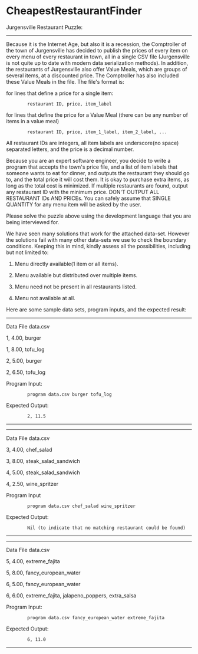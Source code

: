 # CheapestRestaurantFinder

Jurgensville Restaurant Puzzle:

--------------------------------

Because it is the Internet Age, but also it is a recession, the Comptroller of the town of Jurgensville has decided to publish the prices of every item on every menu of every restaurant in town, all in a single CSV file (Jurgensville is not quite up to date with modern data serialization methods). In addition, the restaurants of Jurgensville also offer Value Meals, which are groups of several items, at a discounted price. The Comptroller has also included these Value Meals in the file. The file's format is:

 

for lines that define a price for a single item:

            restaurant ID, price, item_label

for lines that define the price for a Value Meal (there can be any number of items in a value meal)

            restaurant ID, price, item_1_label, item_2_label, ...

 All restaurant IDs are integers, all item labels are underscore(no space) separated letters, and the price is a decimal number.

 

Because you are an expert software engineer, you decide to write a program that accepts the town's price file, and a list of item labels that someone wants to eat for dinner, and outputs the restaurant they should go to, and the total price it will cost them.  It is okay to purchase extra items, as long as the total cost is minimized. If multiple restaurants are found, output any restaurant ID with the minimum price. DON'T OUTPUT ALL RESTAURANT IDs AND PRICEs. You can safely assume that SINGLE QUANTITY for any menu item will be asked by the user.

 

Please solve the puzzle above using the development language that you are being interviewed for.

We have seen many solutions that work for the attached data-set. However the solutions fail with many other data-sets we use to check the boundary conditions. Keeping this in mind, kindly assess all the possibilities, including but not limited to:

 

1. Menu directly available(1 item or all items).

2. Menu available but distributed over multiple items.

3. Menu need not be present in all restaurants listed.

4. Menu not available at all.

 

Here are some sample data sets, program inputs, and the expected result:

----------------------------

Data File data.csv

1, 4.00, burger

1, 8.00, tofu_log

2, 5.00, burger

2, 6.50, tofu_log

Program Input:

            program data.csv burger tofu_log

Expected Output:

            2, 11.5

----------------------------

----------------------------

Data File data.csv

3, 4.00, chef_salad

3, 8.00, steak_salad_sandwich

4, 5.00, steak_salad_sandwich

4, 2.50, wine_spritzer

Program Input

            program data.csv chef_salad wine_spritzer

Expected Output:

            Nil (to indicate that no matching restaurant could be found)

----------------------------

----------------------------

Data File data.csv

5, 4.00, extreme_fajita

5, 8.00, fancy_european_water

6, 5.00, fancy_european_water

6, 6.00, extreme_fajita, jalapeno_poppers, extra_salsa

Program Input:

            program data.csv fancy_european_water extreme_fajita

Expected Output:

            6, 11.0

----------------------------
